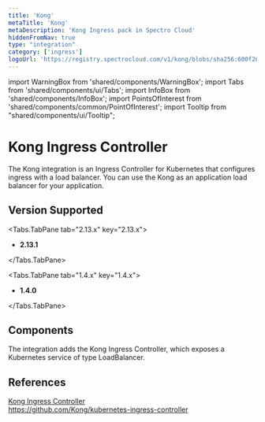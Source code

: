 ```yaml
---
title: 'Kong'
metaTitle: 'Kong'
metaDescription: 'Kong Ingress pack in Spectro Cloud'
hiddenFromNav: true
type: "integration"
category: ['ingress']
logoUrl: 'https://registry.spectrocloud.com/v1/kong/blobs/sha256:600f20583f85ccad4c515e51542f74aa9acb851d5b03ecb0e7b3435eb51ecf56?type=image/png'
---
```


import WarningBox from 'shared/components/WarningBox';
import Tabs from 'shared/components/ui/Tabs';
import InfoBox from 'shared/components/InfoBox';
import PointsOfInterest from 'shared/components/common/PointOfInterest';
import Tooltip from "shared/components/ui/Tooltip";

# Kong Ingress Controller

The Kong integration is an Ingress Controller for Kubernetes that configures ingress with a load balancer. You can use the Kong as an application load balancer for your application.

## Version Supported

<Tabs>

<Tabs.TabPane tab="2.13.x" key="2.13.x">

* **2.13.1**

</Tabs.TabPane>

<Tabs.TabPane tab="1.4.x" key="1.4.x">

* **1.4.0**

</Tabs.TabPane>

</Tabs>

## Components

The integration adds the Kong Ingress Controller, which exposes a Kubernetes service of type LoadBalancer.

## References

[Kong Ingress Controller](https://kubernetes.io/docs/concepts/services-networking/ingress-controllers) <br />
https://github.com/Kong/kubernetes-ingress-controller
